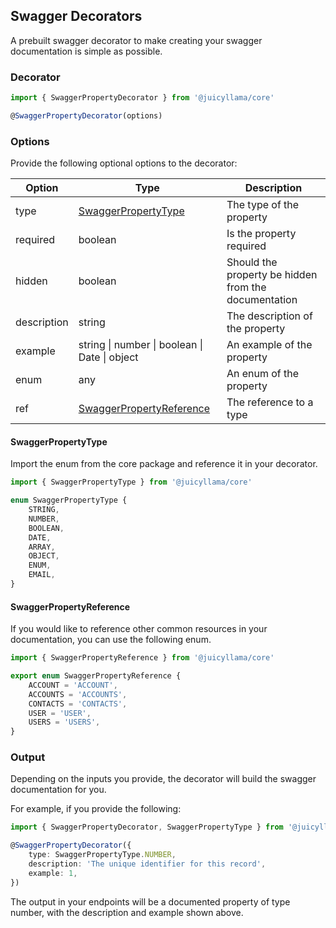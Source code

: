 ## Swagger Decorators

A prebuilt swagger decorator to make creating your swagger documentation is simple as possible.

### Decorator

```typescript
import { SwaggerPropertyDecorator } from '@juicyllama/core'

@SwaggerPropertyDecorator(options)
```

### Options

Provide the following optional options to the decorator:

| Option | Type                                                  | Description |
| --- |-------------------------------------------------------| --- |
| type | [SwaggerPropertyType](#swaggerPropertyType)           | The type of the property |
| required | boolean                                               | Is the property required |
| hidden | boolean                                               | Should the property be hidden from the documentation |
| description | string                                                | The description of the property |
| example | string \| number \| boolean \| Date \| object         | An example of the property |
| enum | any                                                   | An enum of the property |
| ref | [SwaggerPropertyReference](#swaggerPropertyReference) | The reference to a type |

#### SwaggerPropertyType

Import the enum from the core package and reference it in your decorator.

```typescript
import { SwaggerPropertyType } from '@juicyllama/core'

enum SwaggerPropertyType {
	STRING,
	NUMBER,
	BOOLEAN,
	DATE,
	ARRAY,
	OBJECT,
	ENUM,
	EMAIL,
}
```

#### SwaggerPropertyReference

If you would like to reference other common resources in your documentation, you can use the following enum.

```typescript
import { SwaggerPropertyReference } from '@juicyllama/core'

export enum SwaggerPropertyReference {
	ACCOUNT = 'ACCOUNT',
	ACCOUNTS = 'ACCOUNTS',
	CONTACTS = 'CONTACTS',
	USER = 'USER',
	USERS = 'USERS',
}
```

### Output

Depending on the inputs you provide, the decorator will build the swagger documentation for you.

For example, if you provide the following:

```typescript
import { SwaggerPropertyDecorator, SwaggerPropertyType } from '@juicyllama/core'

@SwaggerPropertyDecorator({
    type: SwaggerPropertyType.NUMBER,
    description: 'The unique identifier for this record',
    example: 1,
})
```

The output in your endpoints will be a documented property of type number, with the description and example shown above.